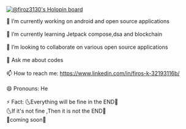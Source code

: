 [![@firoz3130's Holopin board](https://holopin.me/firoz3130)](https://holopin.io/@firoz3130)
<!--
**firoz3130/firoz3130** is a ✨ _special_ ✨ repository because its `README.md` (this file) appears on your GitHub profile.
-->


 🔭 I’m currently working on android and open source applications<br><br>
 🌱 I’m currently learning Jetpack compose,dsa and blockchain<br><br>
 👯 I’m looking to collaborate on various open source applications<br><br>
 💬 Ask me about codes<br><br>
 📫 How to reach me: https://www.linkedin.com/in/firos-k-32193116b/<br><br>
 😄 Pronouns: He<br><br>
 ⚡ Fact: 🌜Everything will be fine in the END🌛<br>
           🌜If it's not fine ,Then it is not the END🌛<br>
 👀coming soon👀
<br><br>

